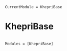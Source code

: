 ```@meta
CurrentModule = KhepriBase
```

# KhepriBase

```@index
```

```@autodocs
Modules = [KhepriBase]
```
